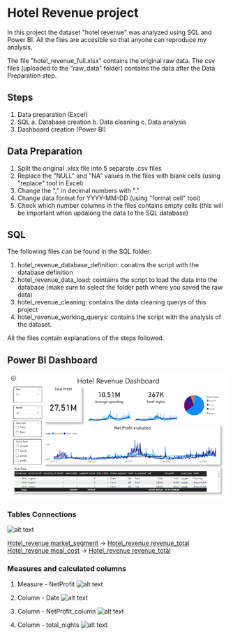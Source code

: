 # Hotel Revenue project

In this project the dataset "hotel revenue" was analyzed using SQL and Power BI. All the files are accesible so that anyone can reproduce my analysis.

The file "hotel_revenue_full.xlsx" contains the original raw data. The csv files (uploaded to the "raw_data" folder) contains the data after the Data Preparation step.

## Steps

1. Data preparation (Excel)
2. SQL
   a. Database creation
   b. Data cleaning
   c. Data analysis
4. Dashboard creation (Power BI)

## Data Preparation

1. Split the original .xlsx file into 5 separate .csv files
2. Replace the "NULL" and "NA" values in the files with blank cells (using "replace" tool in Excel)
3. Change the "," in decimal numbers with "."
4. Change data format for YYYY-MM-DD (using "format cell" tool)
5. Check which number columns in the files contains empty cells (this will be important when updalong the data to the SQL database)

## SQL

The following files can be found in the SQL folder:
1. hotel_revenue_database_definition: conatins the script with the database definition
2. hotel_revenue_data_load: cointains the script to load the data into the database (make sure to select the folder path where you saved the raw data)
3. hotel_revenue_cleaning: contains the data cleaning querys of this project
4. hotel_revenue_working_querys: contains the script with the analysis of the dataset.

All the files contain explanations of the steps followed. 

## Power BI Dashboard

![alt text](power_bi_dashboard/dashboard.png)

### Tables Connections

![alt text](tables_connections.png)

[Hotel_revenue market_segment](segment) -> [Hotel_revenue revenue_total](market_segment)
[Hotel_revenue meal_cost](meal) -> [Hotel_revenue revenue_total](cost)

### Measures and calculated columns

1. Measure - NetProfit
![alt text](measure_net_profit.png)

2. Column - Date
![alt text](column_date.png)

3. Column - NetProfit_column
![alt text](column_net_profit.png)

4. Column - total_nights
![alt text](image.png)